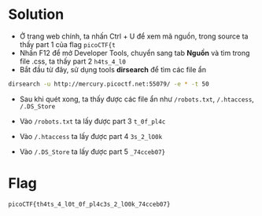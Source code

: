 # Solution

- Ở trang web chính, ta nhấn Ctrl + U để xem mã nguồn, trong source ta thấy part 1 của flag `picoCTF{t`
- Nhấn F12 để mở Developer Tools, chuyển sang tab **Nguồn** và tìm trong file .css, ta thấy part 2 `h4ts_4_l0`
- Bắt đầu từ đây, sử dụng tools **dirsearch** để tìm các file ẩn

```bash
dirsearch -u http://mercury.picoctf.net:55079/ -e * -t 50
```

- Sau khi quét xong, ta thấy được các file ẩn như `/robots.txt`, `/.htaccess`, `/.DS_Store`

- Vào `/robots.txt` ta lấy được part 3 `t_0f_pl4c`
- Vào `/.htaccess` ta lấy được part 4 `3s_2_lO0k`
- Vào `/.DS_Store` ta lấy được part 5 `_74cceb07}`

# Flag

`picoCTF{th4ts_4_l0t_0f_pl4c3s_2_lO0k_74cceb07}`
